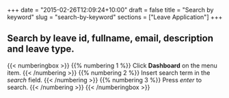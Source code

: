 +++
date = "2015-02-26T12:09:24+10:00"
draft = false
title = "Search by keyword"
slug = "search-by-keyword"
sections = ["Leave Application"]
+++

## Search by leave id, fullname, email, description and leave type.

{{< numberingbox >}}
{{% numbering 1 %}} Click **Dashboard** on the menu item. {{< /numbering >}}
{{% numbering 2 %}} Insert search term in the *search* field. {{< /numbering >}}
{{% numbering 3 %}} Press *enter* to search. {{< /numbering >}}
{{< /numberingbox >}}